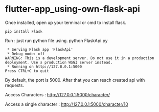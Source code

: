 # flutter-app_using-own-flask-api


Once installed, open up your terminal or cmd to install flask.

	pip install Flask


Run : just run python file using.
	python FlaskApi.py

	 * Serving Flask app 'FlaskApi'
	 * Debug mode: off
	WARNING: This is a development server. Do not use it in a production deployment. Use a production WSGI server instead.
	 * Running on http://127.0.0.1:5000
	Press CTRL+C to quit

By default, the port is 5000. After that you can reach created api with requests.


Access Characters : http://127.0.0.1:5000/character/

Access a single character : http://127.0.0.1:5000/character/10
